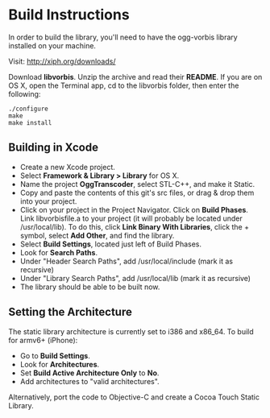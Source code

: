 # Build Instructions

In order to build the library, you'll need to have the ogg-vorbis library installed on your machine.

Visit:
http://xiph.org/downloads/

Download **libvorbis**. Unzip the archive and read their **README**. If you are on OS X, open the Terminal app, cd to the libvorbis folder, then enter the following:
```
./configure
make
make install
```

## Building in Xcode ##

* Create a new Xcode project. 
* Select **Framework & Library > Library** for OS X. 
* Name the project **OggTranscoder**, select STL-C++, and make it Static.
* Copy and paste the contents of this git's src files, or drag & drop them into your project.
* Click on your project in the Project Navigator. Click on **Build Phases**. Link libvorbisfile.a to your project (it will probably be located under /usr/local/lib). To do this, click **Link Binary With Libraries**, click the + symbol, select **Add Other**, and find the library.
* Select **Build Settings**, located just left of Build Phases.
* Look for **Search Paths**.
* Under "Header Search Paths", add /usr/local/include (mark it as recursive)
* Under "Library Search Paths", add /usr/local/lib (mark it as recursive)
* The library should be able to be built now.

## Setting the Architecture ##

The static library architecture is currently set to i386 and x86_64. To build for armv6+ (iPhone):
* Go to **Build Settings**.
* Look for **Architectures**.
* Set **Build Active Architecture Only** to **No**.
* Add architectures to "valid architectures".

Alternatively, port the code to Objective-C and create a Cocoa Touch Static Library.
